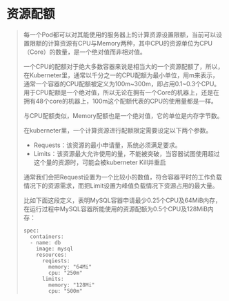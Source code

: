 # 资源配额

> 每一个Pod都可以对其能使用的服务器上的计算资源设置限额，当前可以设置限额的计算资源有CPU与Memory两种，其中CPU的资源单位为CPU（Core）的数量，是一个绝对值而非相对值。
>
> 一个CPU的配额对于绝大多数容器来说是相当大的一个资源配额了，所以，在Kuberneter里，通常以千分之一的CPU配额为最小单位，用m来表示，通常一个容器的CPU配额被定义为100m~300m，即占用0.1~0.3个CPU。用于CPU配额是一个绝对值，所以无论在拥有一个Core的机器上，还是在拥有48个core的机器上，100m这个配额代表的CPU的使用量都是一样。
>
> 与CPU配额类似，Memory配额也是一个绝对值，它的单位是内存字节数。
>
> 在kuberneter里，一个计算资源进行配额限定需要设定以下两个参数。
>
> - Requests：该资源的最小申请量，系统必须满足要求。
> - Limits：该资源最大允许使用的量，不能被突破，当容器试图使用超过这个量的资源时，可能会被kuberneter Kill并重启
>
> 通常我们会把Request设置为一个比较小的数值，符合容器平时的工作负载情况下的资源需求，而把Limit设置为峰值负载情况下资源占用的最大量。
>
> 比如下面这段定义，表明MySQL容器申请最少0.25个CPU及64MiB内存，在运行过程中MySQL容器所能使用的资源配额为0.5个CPU及128MiB内存：
>
> ```shell
> spec:
>   containers:
>   - name: db
>     image: mysql
>     resources:
>       reqiests:
>         memory: "64Mi"
>         cpu: "250m"
>       limits:
>         memory: "128Mi"
>         cpu: "500m"
> ```
>

